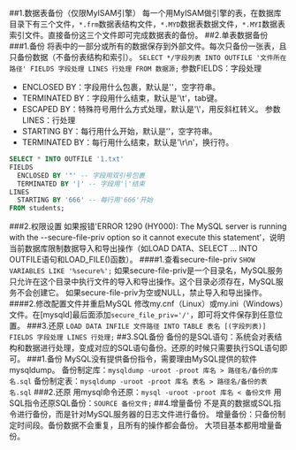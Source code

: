 ##1.数据表备份（仅限MyISAM引擎）
每一个用MyISAM做引擎的表，在数据库目录下有三个文件，`*.frm`数据表结构文件，`*.MYD`数据表数据文件，`*.MYI`数据表索引文件。直接备份这三个文件即可完成数据表的备份。
##2.单表数据备份
###1.备份
将表中的一部分或所有的数据保存到外部文件。每次只备份一张表，且只备份数据（不备份表结构和索引）。
`SELECT */字段列表 INTO OUTFILE '文件所在路径' FIELDS 字段处理 LINES 行处理 FROM 数据源;`
参数FIELDS：字段处理
- ENCLOSED BY：字段用什么包裹，默认是''，空字符串。
- TERMINATED BY：字段用什么结束，默认是'\t'，tab键。
- ESCAPED BY：特殊符号用什么方式处理，默认是'\\'，用反斜杠转义。
参数LINES：行处理
- STARTING BY：每行用什么开始，默认是''，空字符串。
- TERMINATED BY：每行用什么结束，默认是'\r\n'，换行符。
```sql
SELECT * INTO OUTFILE '1.txt'
FIELDS
  ENCLOSED BY '"' -- 字段用双引号包裹
  TERMINATED BY '|' -- 字段用'|'结束
LINES
  STARTING BY '666' -- 每行用'666'开始
FROM students;
```
###2.权限设置
如果报错'ERROR 1290 (HY000): The MySQL server is running with the --secure-file-priv option so it cannot execute this statement'，说明当前数据库限制数据导入和导出操作（如LOAD DATA、SELECT ... INTO OUTFILE语句和LOAD_FILE()函数）。
####1.查看secure-file-priv
`SHOW VARIABLES LIKE '%secure%';`
如果secure-file-priv是一个目录名，MySQL服务只允许在这个目录中执行文件的导入和导出操作。这个目录必须存在，MySQL服务不会创建它。
如果secure-file-priv为空或NULL，禁止导入和导出操作。
####2.修改配置文件并重启MySQL
修改my.cnf（Linux）或my.ini（Windows）文件。在[mysqld]最后面添加`secure_file_priv='/'`，即可将文件保存到任意位置。
###3.还原
`LOAD DATA INFILE 文件路径 INTO TABLE 表名 [(字段列表)] FIELDS 字段处理 LINES 行处理;`
##3.SQL备份
备份的是SQL语句：系统会对表结构和数据进行处理，变成对应的SQL语句备份。还原的时候只需要执行SQL语句即可。
###1.备份
MySQL没有提供备份指令，需要理由MySQL提供的软件mysqldump。
备份制定库：`mysqldump -uroot -proot 库名 > 路径名/备份的库名.sql`
备份制定表：`mysqldump -uroot -proot 库名 表名 > 路径名/备份的表名.sql`
###2.还原
用mysql命令还原：`mysql -uroot -proot 库名 < 备份文件`
用SQL指令还原SQL备份：`SOURCE 备份文件;`
##4.增量备份
不是真的数据或SQL指令进行备份，而是针对MySQL服务器的日志文件进行备份。
增量备份：只备份制定时间段。备份数据不会重复，且所有的操作都会备份。
大项目基本都用增量备份。